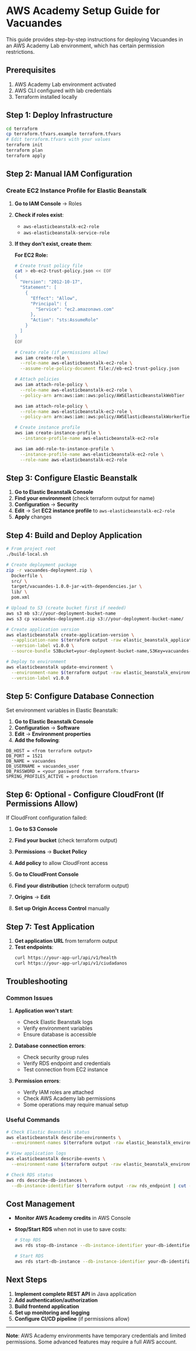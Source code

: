 # AWS Academy Setup Guide for Vacuandes

This guide provides step-by-step instructions for deploying Vacuandes in an AWS Academy Lab environment, which has certain permission restrictions.

## Prerequisites

1. AWS Academy Lab environment activated
2. AWS CLI configured with lab credentials
3. Terraform installed locally

## Step 1: Deploy Infrastructure

```bash
cd terraform
cp terraform.tfvars.example terraform.tfvars
# Edit terraform.tfvars with your values
terraform init
terraform plan
terraform apply
```

## Step 2: Manual IAM Configuration

### Create EC2 Instance Profile for Elastic Beanstalk

1. **Go to IAM Console** → Roles
2. **Check if roles exist**:

   - `aws-elasticbeanstalk-ec2-role`
   - `aws-elasticbeanstalk-service-role`

3. **If they don't exist, create them**:

   **For EC2 Role:**

   ```bash
   # Create trust policy file
   cat > eb-ec2-trust-policy.json << EOF
   {
     "Version": "2012-10-17",
     "Statement": [
       {
         "Effect": "Allow",
         "Principal": {
           "Service": "ec2.amazonaws.com"
         },
         "Action": "sts:AssumeRole"
       }
     ]
   }
   EOF

   # Create role (if permissions allow)
   aws iam create-role \
     --role-name aws-elasticbeanstalk-ec2-role \
     --assume-role-policy-document file://eb-ec2-trust-policy.json

   # Attach policies
   aws iam attach-role-policy \
     --role-name aws-elasticbeanstalk-ec2-role \
     --policy-arn arn:aws:iam::aws:policy/AWSElasticBeanstalkWebTier

   aws iam attach-role-policy \
     --role-name aws-elasticbeanstalk-ec2-role \
     --policy-arn arn:aws:iam::aws:policy/AWSElasticBeanstalkWorkerTier

   # Create instance profile
   aws iam create-instance-profile \
     --instance-profile-name aws-elasticbeanstalk-ec2-role

   aws iam add-role-to-instance-profile \
     --instance-profile-name aws-elasticbeanstalk-ec2-role \
     --role-name aws-elasticbeanstalk-ec2-role
   ```

## Step 3: Configure Elastic Beanstalk

1. **Go to Elastic Beanstalk Console**
2. **Find your environment** (check terraform output for name)
3. **Configuration** → **Security**
4. **Edit** → Set **EC2 instance profile** to `aws-elasticbeanstalk-ec2-role`
5. **Apply** changes

## Step 4: Build and Deploy Application

```bash
# From project root
./build-local.sh

# Create deployment package
zip -r vacuandes-deployment.zip \
  Dockerfile \
  src/ \
  target/vacuandes-1.0.0-jar-with-dependencies.jar \
  lib/ \
  pom.xml

# Upload to S3 (create bucket first if needed)
aws s3 mb s3://your-deployment-bucket-name
aws s3 cp vacuandes-deployment.zip s3://your-deployment-bucket-name/

# Create application version
aws elasticbeanstalk create-application-version \
  --application-name $(terraform output -raw elastic_beanstalk_application_name) \
  --version-label v1.0.0 \
  --source-bundle S3Bucket=your-deployment-bucket-name,S3Key=vacuandes-deployment.zip

# Deploy to environment
aws elasticbeanstalk update-environment \
  --environment-name $(terraform output -raw elastic_beanstalk_environment_name) \
  --version-label v1.0.0
```

## Step 5: Configure Database Connection

Set environment variables in Elastic Beanstalk:

1. **Go to Elastic Beanstalk Console**
2. **Configuration** → **Software**
3. **Edit** → **Environment properties**
4. **Add the following**:

```
DB_HOST = <from terraform output>
DB_PORT = 1521
DB_NAME = vacuandes
DB_USERNAME = vacuandes_user
DB_PASSWORD = <your password from terraform.tfvars>
SPRING_PROFILES_ACTIVE = production
```

## Step 6: Optional - Configure CloudFront (If Permissions Allow)

If CloudFront configuration failed:

1. **Go to S3 Console**
2. **Find your bucket** (check terraform output)
3. **Permissions** → **Bucket Policy**
4. **Add policy** to allow CloudFront access

5. **Go to CloudFront Console**
6. **Find your distribution** (check terraform output)
7. **Origins** → **Edit**
8. **Set up Origin Access Control** manually

## Step 7: Test Application

1. **Get application URL** from terraform output
2. **Test endpoints**:
   ```bash
   curl https://your-app-url/api/v1/health
   curl https://your-app-url/api/v1/ciudadanos
   ```

## Troubleshooting

### Common Issues

1. **Application won't start**:

   - Check Elastic Beanstalk logs
   - Verify environment variables
   - Ensure database is accessible

2. **Database connection errors**:

   - Check security group rules
   - Verify RDS endpoint and credentials
   - Test connection from EC2 instance

3. **Permission errors**:
   - Verify IAM roles are attached
   - Check AWS Academy lab permissions
   - Some operations may require manual setup

### Useful Commands

```bash
# Check Elastic Beanstalk status
aws elasticbeanstalk describe-environments \
  --environment-names $(terraform output -raw elastic_beanstalk_environment_name)

# View application logs
aws elasticbeanstalk describe-events \
  --environment-name $(terraform output -raw elastic_beanstalk_environment_name)

# Check RDS status
aws rds describe-db-instances \
  --db-instance-identifier $(terraform output -raw rds_endpoint | cut -d'.' -f1)
```

## Cost Management

- **Monitor AWS Academy credits** in AWS Console
- **Stop/Start RDS** when not in use to save costs:

  ```bash
  # Stop RDS
  aws rds stop-db-instance --db-instance-identifier your-db-identifier

  # Start RDS
  aws rds start-db-instance --db-instance-identifier your-db-identifier
  ```

## Next Steps

1. **Implement complete REST API** in Java application
2. **Add authentication/authorization**
3. **Build frontend application**
4. **Set up monitoring and logging**
5. **Configure CI/CD pipeline** (if permissions allow)

---

**Note**: AWS Academy environments have temporary credentials and limited permissions. Some advanced features may require a full AWS account.
